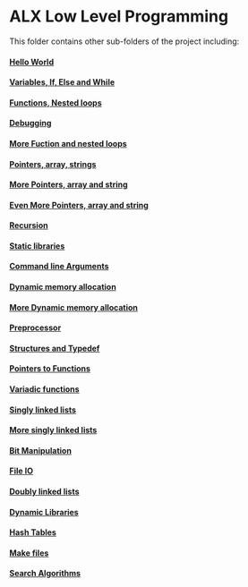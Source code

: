 # ALX Low Level Programming
This folder contains other sub-folders of the project including:
#### [Hello World](./0x00-hello_world)
#### [Variables, If, Else and While](./0x01-variables_if_else_while)
#### [Functions, Nested loops](./0x02-functions_nested_loops)
#### [Debugging](./0x03-debugging)
#### [More Fuction and nested loops](./0x04-more_functions_nested_loops)
#### [Pointers, array, strings](./0x05-pointers_arrays_strings)
#### [More Pointers, array and string](./0x06-pointers_arrays_strings)
#### [Even More Pointers, array and string](./0x07-pointers_arrays_strings)
#### [Recursion](./0x08-recursion)
#### [Static libraries](./0x09-static_libraries)
#### [Command line Arguments](./0x0A-argc_argv)
#### [Dynamic memory allocation](./0x0B-malloc_free)
#### [More Dynamic memory allocation](./0x0C-more_malloc_free)
#### [Preprocessor](./0x0D-preprocessor)
#### [Structures and Typedef](./0x0E-structures_typedef)
#### [Pointers to Functions](./0x0F-function_pointers)
#### [Variadic functions](./0x10-variadic_functions)
#### [Singly linked lists](./0x12-singly_linked_lists)
#### [More singly linked lists](./0x13-more_singly_linked_lists)
#### [Bit Manipulation](./0x14-bit_manipulation)
#### [File IO](./0x15-file_io)
#### [Doubly linked lists](./0x17-doubly_linked_lists)
#### [Dynamic Libraries](./0x18-dynamic_libraries/)
#### [Hash Tables](./0x1A-hash_tables/)
#### [Make files](./0x1C-makefiles/)
#### [Search Algorithms](./0x1E-search_algorithms/)
